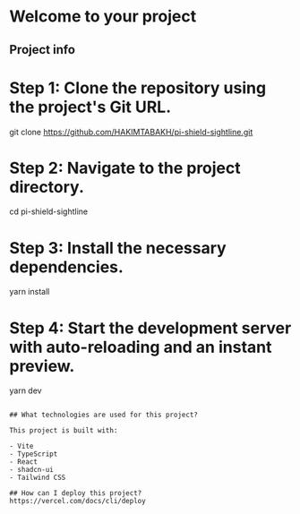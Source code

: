 # Welcome to your  project

## Project info

# Step 1: Clone the repository using the project's Git URL.
git clone https://github.com/HAKIMTABAKH/pi-shield-sightline.git

# Step 2: Navigate to the project directory.
cd pi-shield-sightline

# Step 3: Install the necessary dependencies.
yarn install

# Step 4: Start the development server with auto-reloading and an instant preview.
yarn dev
```

## What technologies are used for this project?

This project is built with:

- Vite
- TypeScript
- React
- shadcn-ui
- Tailwind CSS

## How can I deploy this project?
https://vercel.com/docs/cli/deploy

